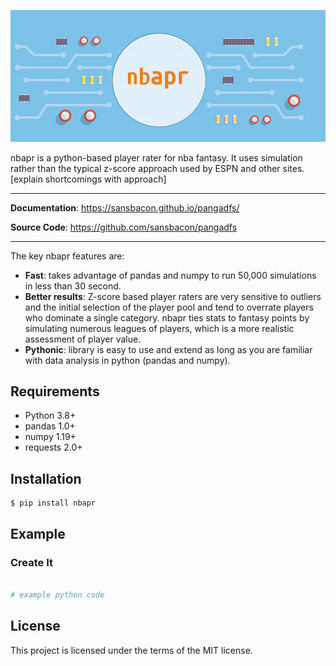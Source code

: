 ![nbapr](img/nbapr.png)

nbapr is a python-based player rater for nba fantasy. It uses simulation rather than the typical z-score approach used by ESPN and other sites. [explain shortcomings with approach]

---

**Documentation**: <a href="https://sansbacon.github.io/pangadfs/">https://sansbacon.github.io/pangadfs/</a>

**Source Code**: <a href="https://github.com/sansbacon/pangadfs" target="_blank">https://github.com/sansbacon/pangadfs</a>

---

The key nbapr features are:

* **Fast**: takes advantage of pandas and numpy to run 50,000 simulations in less than 30 second.
* **Better results**: Z-score based player raters are very sensitive to outliers and the initial selection of the player pool and tend to overrate players who dominate a single category. nbapr ties stats to fantasy points by simulating numerous leagues of players, which is a more realistic assessment of player value. 
* **Pythonic**: library is easy to use and extend as long as you are familiar with data analysis in python (pandas and numpy).


## Requirements

* Python 3.8+
* pandas 1.0+
* numpy 1.19+
* requests 2.0+

## Installation

<div class="termy">

```console
$ pip install nbapr

```

</div>

## Example

### Create It

```python

# example python code

```

## License

This project is licensed under the terms of the MIT license.